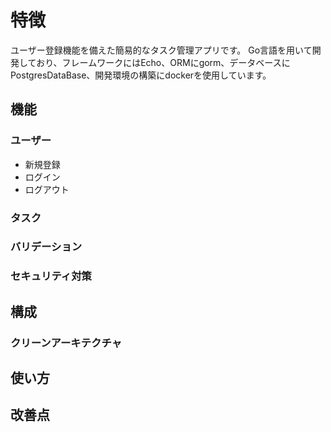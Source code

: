 # 特徴

ユーザー登録機能を備えた簡易的なタスク管理アプリです。
Go言語を用いて開発しており、フレームワークにはEcho、ORMにgorm、データベースにPostgresDataBase、開発環境の構築にdockerを使用しています。

## 機能
### ユーザー
- 新規登録
- ログイン
- ログアウト

### タスク

### バリデーション

### セキュリティ対策

## 構成
### クリーンアーキテクチャ

## 使い方

## 改善点
